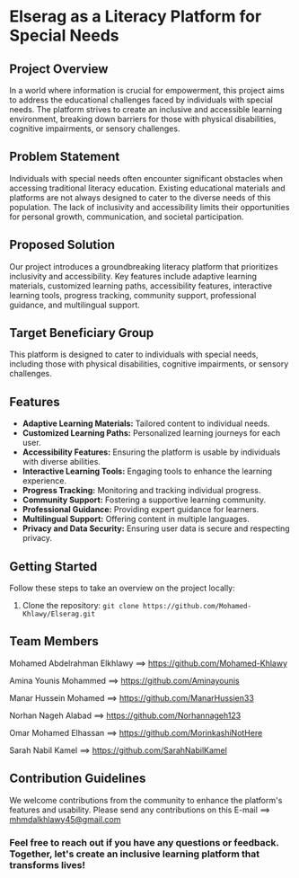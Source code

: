 # Elserag as a Literacy Platform for Special Needs

## Project Overview

In a world where information is crucial for empowerment, this project aims to address the educational challenges faced by individuals with special needs. The platform strives to create an inclusive and accessible learning environment, breaking down barriers for those with physical disabilities, cognitive impairments, or sensory challenges.

## Problem Statement

Individuals with special needs often encounter significant obstacles when accessing traditional literacy education. Existing educational materials and platforms are not always designed to cater to the diverse needs of this population. The lack of inclusivity and accessibility limits their opportunities for personal growth, communication, and societal participation.

## Proposed Solution

Our project introduces a groundbreaking literacy platform that prioritizes inclusivity and accessibility. Key features include adaptive learning materials, customized learning paths, accessibility features, interactive learning tools, progress tracking, community support, professional guidance, and multilingual support.

## Target Beneficiary Group

This platform is designed to cater to individuals with special needs, including those with physical disabilities, cognitive impairments, or sensory challenges.

## Features

- **Adaptive Learning Materials:** Tailored content to individual needs.
- **Customized Learning Paths:** Personalized learning journeys for each user.
- **Accessibility Features:** Ensuring the platform is usable by individuals with diverse abilities.
- **Interactive Learning Tools:** Engaging tools to enhance the learning experience.
- **Progress Tracking:** Monitoring and tracking individual progress.
- **Community Support:** Fostering a supportive learning community.
- **Professional Guidance:** Providing expert guidance for learners.
- **Multilingual Support:** Offering content in multiple languages.
- **Privacy and Data Security:** Ensuring user data is secure and respecting privacy.

## Getting Started

Follow these steps to take an overview on the project locally:

1. Clone the repository: `git clone https://github.com/Mohamed-Khlawy/Elserag.git`

## Team Members

Mohamed Abdelrahman Elkhlawy ==> https://github.com/Mohamed-Khlawy

Amina Younis Mohammed ==> https://github.com/Aminayounis

Manar Hussein Mohamed ==> https://github.com/ManarHussien33

Norhan Nageh Alabad ==> https://github.com/Norhannageh123

Omar Mohamed Elhassan ==> https://github.com/MorinkashiNotHere

Sarah Nabil Kamel ==> https://github.com/SarahNabilKamel

## Contribution Guidelines

We welcome contributions from the community to enhance the platform's features and usability.
Please send any contributions on this E-mail ==> mhmdalkhlawy45@gmail.com

### Feel free to reach out if you have any questions or feedback. Together, let's create an inclusive learning platform that transforms lives!
